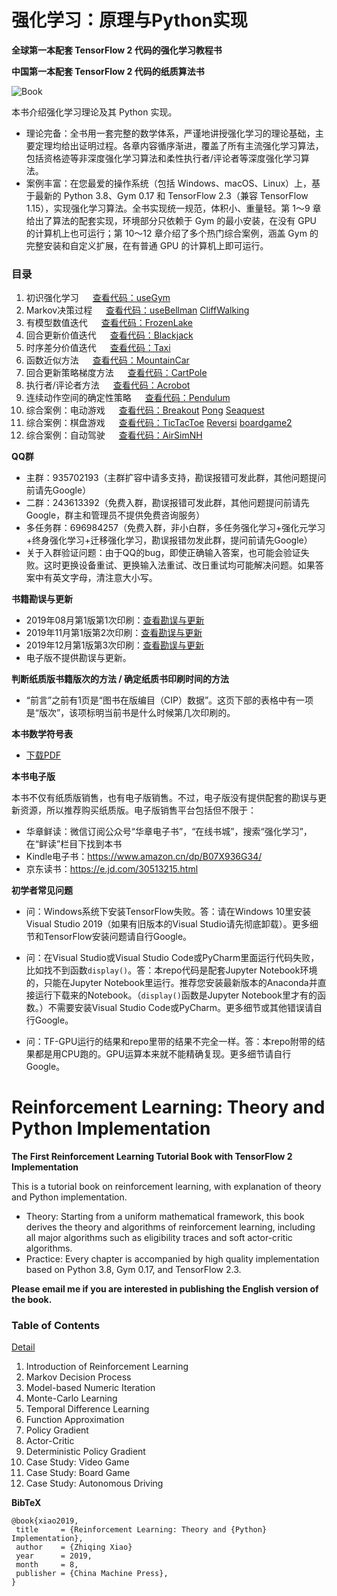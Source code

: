 # 强化学习：原理与Python实现

**全球第一本配套 TensorFlow 2 代码的强化学习教程书**

**中国第一本配套 TensorFlow 2 代码的纸质算法书**

![Book](https://zhiqingxiao.github.io/images/book/rl.jpg)

本书介绍强化学习理论及其 Python 实现。
- 理论完备：全书用一套完整的数学体系，严谨地讲授强化学习的理论基础，主要定理均给出证明过程。各章内容循序渐进，覆盖了所有主流强化学习算法，包括资格迹等非深度强化学习算法和柔性执行者/评论者等深度强化学习算法。
- 案例丰富：在您最爱的操作系统（包括 Windows、macOS、Linux）上，基于最新的 Python 3.8、Gym 0.17 和 TensorFlow 2.3（兼容 TensorFlow 1.15），实现强化学习算法。全书实现统一规范，体积小、重量轻。第 1～9 章给出了算法的配套实现，环境部分只依赖于 Gym 的最小安装，在没有 GPU 的计算机上也可运行；第 10～12 章介绍了多个热门综合案例，涵盖 Gym 的完整安装和自定义扩展，在有普通 GPU 的计算机上即可运行。


### 目录

01. 初识强化学习 &emsp; [查看代码：useGym](https://nbviewer.jupyter.org/github/zhiqingxiao/rl-book/blob/master/chapter01_intro/useGym.ipynb)
02. Markov决策过程 &emsp; [查看代码：useBellman](https://nbviewer.jupyter.org/github/zhiqingxiao/rl-book/blob/master/chapter02_mdp/useBellman.ipynb) [CliffWalking](https://nbviewer.jupyter.org/github/zhiqingxiao/rl-book/blob/master/chapter02_mdp/CliffWalking-v0.ipynb)
03. 有模型数值迭代 &emsp; [查看代码：FrozenLake](https://nbviewer.jupyter.org/github/zhiqingxiao/rl-book/blob/master/chapter03_dp/FrozenLake-v0.ipynb)
04. 回合更新价值迭代 &emsp; [查看代码：Blackjack](https://nbviewer.jupyter.org/github/zhiqingxiao/rl-book/blob/master/chapter04_mc/Blackjack-v0.ipynb)
05. 时序差分价值迭代 &emsp; [查看代码：Taxi](https://nbviewer.jupyter.org/github/zhiqingxiao/rl-book/blob/master/chapter05_td/Taxi-v3.ipynb)
06. 函数近似方法 &emsp; [查看代码：MountainCar](https://nbviewer.jupyter.org/github/zhiqingxiao/rl-book/blob/master/chapter06_approx/MountainCar-v0_tf.ipynb)
07. 回合更新策略梯度方法 &emsp; [查看代码：CartPole](https://nbviewer.jupyter.org/github/zhiqingxiao/rl-book/blob/master/chapter07_pg/CartPole-v0_tf.ipynb)
08. 执行者/评论者方法 &emsp; [查看代码：Acrobot](https://nbviewer.jupyter.org/github/zhiqingxiao/rl-book/blob/master/chapter08_ac/Acrobot-v1_tf.ipynb)
09. 连续动作空间的确定性策略 &emsp; [查看代码：Pendulum](https://nbviewer.jupyter.org/github/zhiqingxiao/rl-book/blob/master/chapter09_dpg/Pendulum-v0_tf.ipynb)
10. 综合案例：电动游戏 &emsp; [查看代码：Breakout](https://nbviewer.jupyter.org/github/zhiqingxiao/rl-book/blob/master/chapter10_atari/BreakoutDeterministic-v4_tf.ipynb) [Pong](https://nbviewer.jupyter.org/github/zhiqingxiao/rl-book/blob/master/chapter10_atari/PongDeterministic-v4_tf.ipynb) [Seaquest](https://nbviewer.jupyter.org/github/zhiqingxiao/rl-book/blob/master/chapter10_atari/SeaquestDeterministic-v4_tf.ipynb)
11. 综合案例：棋盘游戏 &emsp; [查看代码：TicTacToe](https://nbviewer.jupyter.org/github/zhiqingxiao/rl-book/blob/master/chapter11_alphazero/TicTacToe-v0_tf.ipynb) [Reversi](https://nbviewer.jupyter.org/github/zhiqingxiao/rl-book/blob/master/chapter11_alphazero/Reversi-v0_4x4_tf.ipynb) [boardgame2](https://github.com/zhiqingxiao/boardgame2)
12. 综合案例：自动驾驶 &emsp; [查看代码：AirSimNH](https://nbviewer.jupyter.org/github/zhiqingxiao/rl-book/blob/master/chapter12_drive/AirSimNH_tf.ipynb)

**QQ群**
- 主群：935702193（主群扩容中请多支持，勘误报错可发此群，其他问题提问前请先Google）
- 二群：243613392（免费入群，勘误报错可发此群，其他问题提问前请先Google，群主和管理员不提供免费咨询服务）
- 多任务群：696984257（免费入群，非小白群，多任务强化学习+强化元学习+终身强化学习+迁移强化学习，勘误报错勿发此群，提问前请先Google）
- 关于入群验证问题：由于QQ的bug，即使正确输入答案，也可能会验证失败。这时更换设备重试、更换输入法重试、改日重试均可能解决问题。如果答案中有英文字母，清注意大小写。

**书籍勘误与更新**
- 2019年08月第1版第1次印刷：[查看勘误与更新](https://nbviewer.jupyter.org/github/zhiqingxiao/rl-book/blob/master/errata/errata201908.ipynb)
- 2019年11月第1版第2次印刷：[查看勘误与更新](https://nbviewer.jupyter.org/github/zhiqingxiao/rl-book/blob/master/errata/errata201911.ipynb)
- 2019年12月第1版第3次印刷：[查看勘误与更新](https://nbviewer.jupyter.org/github/zhiqingxiao/rl-book/blob/master/errata/errata201912.ipynb)
- 电子版不提供勘误与更新。

**判断纸质版书籍版次的方法 / 确定纸质书印刷时间的方法**
- “前言”之前有1页是“图书在版编目（CIP）数据”。这页下部的表格中有一项是“版次”，该项标明当前书是什么时候第几次印刷的。

**本书数学符号表**
- [下载PDF](https://raw.githubusercontent.com/zhiqingxiao/rl-book/master/resources/notations.pdf)

**本书电子版**

本书不仅有纸质版销售，也有电子版销售。不过，电子版没有提供配套的勘误与更新资源，所以推荐购买纸质版。电子版销售平台包括但不限于：
- 华章鲜读：微信订阅公众号“华章电子书”，“在线书城”，搜索“强化学习”，在“鲜读”栏目下找到本书
- Kindle电子书：https://www.amazon.cn/dp/B07X936G34/
- 京东读书：https://e.jd.com/30513215.html


**初学者常见问题**

- 问：Windows系统下安装TensorFlow失败。答：请在Windows 10里安装Visual Studio 2019（如果有旧版本的Visual Studio请先彻底卸载）。更多细节和TensorFlow安装问题请自行Google。

- 问：在Visual Studio或Visual Studio Code或PyCharm里面运行代码失败，比如找不到函数`display()`。答：本repo代码是配套Jupyter Notebook环境的，只能在Jupyter Notebook里运行。推荐您安装最新版本的Anaconda并直接运行下载来的Notebook。（`display()`函数是Jupyter Notebook里才有的函数。）不需要安装Visual Studio Code或PyCharm。更多细节或其他错误请自行Google。

- 问：TF-GPU运行的结果和repo里带的结果不完全一样。答：本repo附带的结果都是用CPU跑的。GPU运算本来就不能精确复现。更多细节请自行Google。


# Reinforcement Learning: Theory and Python Implementation

**The First Reinforcement Learning Tutorial Book with TensorFlow 2 Implementation**

This is a tutorial book on reinforcement learning, with explanation of theory and Python implementation.
- Theory: Starting from a uniform mathematical framework, this book derives the theory and algorithms of reinforcement learning, including all major algorithms such as eligibility traces and soft actor-critic algorithms.
- Practice: Every chapter is accompanied by high quality implementation based on Python 3.8, Gym 0.17, and TensorFlow 2.3.

**Please email me if you are interested in publishing the English version of the book.**

### Table of Contents

[Detail](https://raw.githubusercontent.com/zhiqingxiao/rl-book/master/resources/toc.pdf)

01. Introduction of Reinforcement Learning
02. Markov Decision Process
03. Model-based Numeric Iteration
04. Monte-Carlo Learning
05. Temporal Difference Learning
06. Function Approximation
07. Policy Gradient
08. Actor-Critic
09. Deterministic Policy Gradient
10. Case Study: Video Game
11. Case Study: Board Game
12. Case Study: Autonomous Driving


**BibTeX**

    @book{xiao2019,
     title     = {Reinforcement Learning: Theory and {Python} Implementation},
     author    = {Zhiqing Xiao}
     year      = 2019,
     month     = 8,
     publisher = {China Machine Press},
    }

